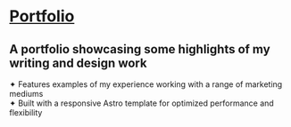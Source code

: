 # [Portfolio](https://danielledonnelly.github.io/marketing-portfolio)
## A portfolio showcasing some highlights of my writing and design work
✦ Features examples of my experience working with a range of marketing mediums
<br>✦ Built with a responsive Astro template for optimized performance and flexibility

